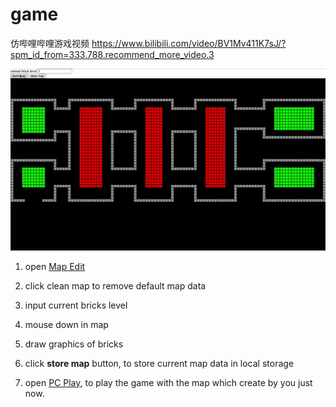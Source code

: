# game

仿哔哩哔哩游戏视频
https://www.bilibili.com/video/BV1Mv411K7sJ/?spm_id_from=333.788.recommend_more_video.3

![image](./1.gif)

1. open [Map Edit](https://htmlpreview.github.io/?https://github.com/pengliheng/game/blob/master/BreakoutPC/mapCreate.html)

2. click clean map to remove default map data

3. input current bricks level

4. mouse down in map

5. draw graphics of bricks

6. click **store map** button, to store current map data in local storage

7. open [PC Play](https://htmlpreview.github.io/?https://github.com/pengliheng/game/blob/master/BreakoutPC/index.html), to play the game with the map which create by you just now.

